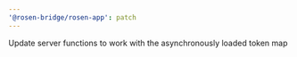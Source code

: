 ```yaml
---
'@rosen-bridge/rosen-app': patch
---
```


Update server functions to work with the asynchronously loaded token map
